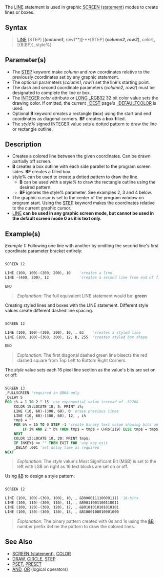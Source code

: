 The [LINE](LINE) statement is used in graphic [SCREEN (statement)](SCREEN-(statement)) modes to create lines or boxes.

## Syntax

> [LINE](LINE) [STEP] [**(***column1***,** *row1***)**]**-**[STEP] **(***column2*, *row2***),** *color*[, [{B|BF}], style%]

## Parameter(s)

* The [STEP](STEP) keyword make *column* and *row* coordinates relative to the previously coordinates set by any graphic statement.
* The optional parameters (*column1*, *row1*) set the line's starting point.
* The dash and second coordinate parameters (*column2*, *row2*) must be designated to complete the line or box.
* The [INTEGER](INTEGER) *color* attribute or [LONG](LONG) [_RGB32](_RGB32) 32 bit color value sets the drawing color.  If omitted, the current [_DEST](_DEST) page's [_DEFAULTCOLOR](_DEFAULTCOLOR) is used.
* Optional **B** keyword creates a rectangle (**b**ox) using the start and end coordinates as diagonal corners. **BF** creates a **b**ox **f**illed. 
* The *style%* signed [INTEGER](INTEGER) value sets a dotted pattern to draw the line or rectangle outline.

## Description

* Creates a colored line between the given coordinates. Can be drawn partially off screen.
* **B** creates a box outline with each side parallel to the program screen sides. **BF** creates a filled box.
* style% can be used to create a dotted pattern to draw the line.
  * **B** can be used with a *style%* to draw the rectangle outline using the desired pattern.
  * **BF** ignores the style% parameter. See examples 2, 3 and 4 below.
* The graphic cursor is set to the center of the program window on program start. Using the [STEP](STEP) keyword makes the coordinates relative to the current graphic cursor.
* [LINE](LINE) **can be used in any graphic screen mode, but cannot be used in the default screen mode 0 as it is text only.** 

## Example(s)

*Example 1:* Following one line with another by omitting the second line's first coordinate parameter bracket entirely:

```vb

SCREEN 12

LINE (100, 100)-(200, 200), 10    'creates a line
LINE -(400, 200), 12              'creates a second line from end of first

END 

```

> *Explanation:* The full equivalent LINE statement would be: **green**

Creating styled lines and boxes with the LINE statement. Different style values create different dashed line spacing.

```vb

SCREEN 12

LINE (100, 100)-(300, 300), 10, , 63    'creates a styled line
LINE (100, 100)-(300, 300), 12, B, 255  'creates styled box shape

END 

```

> *Explanation:* The first diagonal dashed green line bisects the red dashed square from Top Left to Bottom Right Corners.

The *style* value sets each 16 pixel line section as the value's bits are set on or off:

```vb

SCREEN 13
_FULLSCREEN 'required in QB64 only
_DELAY 5
FOR i% = 1 TO 2 ^ 15 'use exponential value instead of -32768
    COLOR 15:LOCATE 10, 5: PRINT i%;
    LINE (10, 60)-(300, 60), 0 'erase previous lines
    LINE (10, 60)-(300, 60), 12, , i%
    tmp$ = ""
    FOR b% = 15 TO 0 STEP -1 'create binary text value showing bits on as █, off as space
        IF i% AND 2 ^ b% THEN tmp$ = tmp$ + CHR$(219) ELSE tmp$ = tmp$ + SPACE$(1)
    NEXT
    COLOR 12:LOCATE 10, 20: PRINT tmp$;
    IF INKEY$ <> "" THEN EXIT FOR 'any key exit
    _DELAY .001 'set delay time as required
NEXT 

```

> *Explanation:* The *style* value's Most Significant Bit (MSB) is set to the left with LSB on right as 16 text blocks are set on or off.

Using [&B](&B) to design a style pattern:

```vb

SCREEN 12

LINE (100, 100)-(300, 100), 10, , &B0000111100001111 '16-bits
LINE (100, 110)-(300, 110), 11, , &B0011001100110011
LINE (100, 120)-(300, 120), 12, , &B0101010101010101
LINE (100, 130)-(300, 130), 13, , &B1000100010001000

```

> *Explanation:* The binary pattern created with 0s and 1s using the [&B](&B) number prefix define the pattern to draw the colored lines.

## See Also

* [SCREEN (statement)](SCREEN-(statement)), [COLOR](COLOR) 
* [DRAW](DRAW), [CIRCLE](CIRCLE), [STEP](STEP)
* [PSET](PSET), [PRESET](PRESET)
* [AND](AND), [OR](OR) (logical operators)

